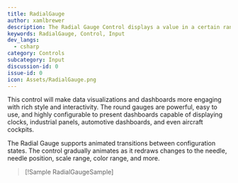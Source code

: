 ```yaml
---
title: RadialGauge
author: xamlbrewer
description: The Radial Gauge Control displays a value in a certain range using a needle on a circular face.
keywords: RadialGauge, Control, Input
dev_langs:
  - csharp
category: Controls
subcategory: Input
discussion-id: 0
issue-id: 0
icon: Assets/RadialGauge.png
---
```


This control will make data visualizations and dashboards more engaging with rich style and interactivity.
The round gauges are powerful, easy to use, and highly configurable to present dashboards capable of displaying clocks, industrial panels, automotive dashboards, and even aircraft cockpits.

The Radial Gauge supports animated transitions between configuration states. The control gradually animates as it redraws changes to the needle, needle position, scale range, color range, and more.

> [!Sample RadialGaugeSample]
